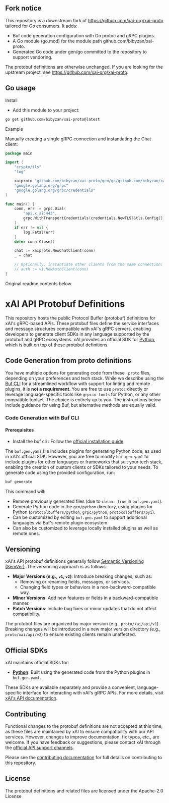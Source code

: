 ## Fork notice

This repository is a downstream fork of https://github.com/xai-org/xai-proto tailored for Go consumers. It adds:
- Buf code generation configuration with Go protoc and gRPC plugins.
- A Go module (go.mod) for the module path github.com/bibyzan/xai-proto.
- Generated Go code under gen/go committed to the repository to support vendoring.

The protobuf definitions are otherwise unchanged. If you are looking for the upstream project, see https://github.com/xai-org/xai-proto.

## Go usage

Install

- Add this module to your project:

```bash
go get github.com/bibyzan/xai-proto@latest
```

Example

Manually creating a single gRPC connection and instantiating the Chat client:

```go
package main

import (
	"crypto/tls"
	"log"

	xaiproto "github.com/bibyzan/xai-proto/gen/go/github.com/bibyzan/xai-proto/gen/go/xai/api/v1"
	"google.golang.org/grpc"
	"google.golang.org/grpc/credentials"
)

func main() {
	conn, err := grpc.Dial(
		"api.x.ai:443",
		grpc.WithTransportCredentials(credentials.NewTLS(&tls.Config{})),
	)
	if err != nil {
		log.Fatal(err)
	}
	defer conn.Close()

	chat := xaiproto.NewChatClient(conn)
	_ = chat

	// Optionally, instantiate other clients from the same connection:
	// auth := v1.NewAuthClient(conn)
}
```

Original readme contents below

# xAI API Protobuf Definitions

This repository hosts the public Protocol Buffer (protobuf) definitions for xAI's gRPC-based APIs. These protobuf files define the service interfaces and message structures compatible with xAI's gRPC servers, enabling developers to generate client SDKs in any language supported by the protobuf and gRPC ecosystems. xAI provides an official SDK for [Python](https://github.com/xai-org/xai-sdk-python), which is built on top of these protobuf definitions.


## Code Generation from proto definitions

You have multiple options for generating code from these `.proto` files, depending on your preferences and tech stack. While we describe using the [Buf CLI](https://buf.build/product/cli) for a streamlined workflow with support for linting and remote plugins, it is **not a requirement**. You are free to use `protoc` directly or leverage language-specific tools like `grpcio-tools` for Python, or any other compatible toolset. The choice is entirely up to you. The instructions below include guidance for using Buf, but alternative methods are equally valid.


### Code Generation with Buf CLI

#### Prerequisites

- Install the buf cli : Follow the [official installation guide](https://buf.build/docs/cli/installation/).


The `buf.gen.yaml` file includes plugins for generating Python code, as used in xAI's official SDK. However, you are free to modify `buf.gen.yaml` to include plugins for other languages or frameworks that suit your tech stack, enabling the creation of custom clients or SDKs tailored to your needs. To generate code using the provided configuration, run:

```bash
buf generate
```

This command will:
- Remove previously generated files (due to `clean: true` in `buf.gen.yaml`).
- Generate Python code in the `gen/python` directory, using plugins for Python (`protocolbuffers/python`, `grpc/python`, `protocolbuffers/pyi`).
- Can be customized by editing `buf.gen.yaml` to support additional languages via Buf's remote plugin ecosystem.
- Can also be customized to leverage locally installed plugins as well as remote ones.

## Versioning

xAI's API protobuf definitions generally follow [Semantic Versioning (SemVer)](https://semver.org). The versioning approach is as follows:

- **Major Versions (e.g., `v1`, `v2`)**: Introduce breaking changes, such as:
  - Removing or renaming fields, messages, or services.
  - Changing field types or behaviors in a non-backward-compatible way.
- **Minor Versions**: Add new features or fields in a backward-compatible manner.
- **Patch Versions**: Include bug fixes or minor updates that do not affect compatibility.

The protobuf files are organized by major version (e.g., `proto/xai/api/v1`). Breaking changes will be introduced in a new major version directory (e.g., `proto/xai/api/v2`) to ensure existing clients remain unaffected.

## Official SDKs

xAI maintains official SDKs for:
- [**Python**](https://github.com/xai-org/xai-sdk-python): Built using the generated code from the Python plugins in `buf.gen.yaml`.

These SDKs are available separately and provide a convenient, language-specific interface for interacting with xAI's gRPC APIs. For more details, visit [xAI's API documentation](https://docs.x.ai/).

## Contributing

Functional changes to the protobuf definitions are not accepted at this time, as these files are maintained by xAI to ensure compatibility with our API services. However, changes to improve documentation, fix typos, etc., are welcome. If you have feedback or suggestions, please contact xAI through the [official API support channels](mailto:support@x.ai).

Please see the [contributing documentation](./CONTRIBUTING.md) for full details on contributing to this repository.

## License

The protobuf definitions and related files are licensed under the Apache-2.0 License
